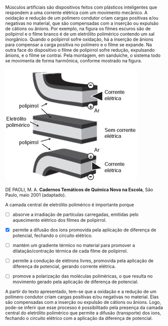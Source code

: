 

Músculos artificiais são dispositivos feitos com plásticos inteligentes que respondem a uma corrente elétrica com um movimento mecânico. A oxidação e redução de um polímero condutor criam cargas positivas e/ou negativas no material, que são compensadas com a inserção ou expulsão de cátions ou ânions. Por exemplo, na figura os filmes escuros são de polipirrol e o filme branco é de um eletrólito polimérico contendo um sal inorgânico. Quando o polipirrol sofre oxidação, há a inserção de ânions para compensar a carga positiva no polímero e o filme se expande. Na outra face do dispositivo o filme de polipirrol sofre redução, expulsando ânions, e o filme se contrai. Pela montagem, em sanduíche, o sistema todo se movimenta de forma harmônica, conforme mostrado na figura.

![](ab0b23d8-5fa2-7f43-84ff-5e9fc1cab127.png)

DE PAOLI, M. A. **Cadernos Temáticos de Química Nova na Escola**, São Paulo, maio 2001 (adaptado).

A camada central de eletrólito polimérico é importante porque



- [ ] absorve a irradiação de partículas carregadas, emitidas pelo aquecimento elétrico dos filmes de polipirrol.
- [x] permite a difusão dos íons promovida pela aplicação de diferença de potencial, fechando o circuito elétrico.
- [ ] mantém um gradiente térmico no material para promover a dilatação/contração térmica de cada filme de polipirrol.
- [ ] permite a condução de elétrons livres, promovida pela aplicação de diferença de potencial, gerando corrente elétrica.
- [ ] promove a polarização das moléculas poliméricas, o que resulta no movimento gerado pela aplicação de diferença de potencial.


A partir do texto apresentado, tem-se que a oxidação e a redução de um polímero condutor criam cargas positivas e/ou negativas no material. Elas são compensadas com a inserção ou expulsão de cátions ou ânions. Logo, pode-se inferir que esse processo é possibilitado pela presença da camada central do eletrólito polimérico que permite a difusão (transporte) dos íons, fechando o circuito elétrico com a aplicação da diferença de potencial.

